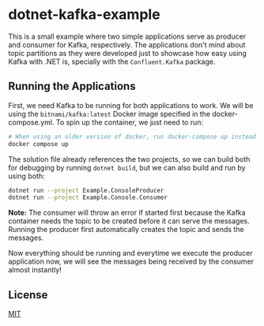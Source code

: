 # dotnet-kafka-example

This is a small example where two simple applications serve as producer and consumer for Kafka, respectively. The applications don't mind about topic partitions as they were developed just to showcase how easy using Kafka with .NET is, specially with the `Confluent.Kafka` package.

## Running the Applications

First, we need Kafka to be running for both applications to work. We will be using the `bitnami/kafka:latest` Docker image specified in the docker-compose.yml. To spin up the container, we just need to run:

```sh
# When using an older version of docker, run docker-compose up instead
docker compose up
```

The solution file already references the two projects, so we can build both for debugging by running `dotnet build`, but we can also build and run by using both:

```sh
dotnet run --project Example.ConsoleProducer
dotnet run --project Example.Console.Consumer
```

**Note:** The consumer will throw an error if started first because the Kafka container needs the topic to be created before it can serve the messages. Running the producer first automatically creates the topic and sends the messages.

Now everything should be running and everytime we execute the producer application now, we will see the messages being received by the consumer almost instantly!

## License

[MIT](LICENSE)
